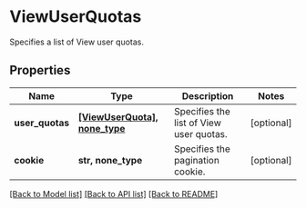 # ViewUserQuotas

Specifies a list of View user quotas.

## Properties
Name | Type | Description | Notes
------------ | ------------- | ------------- | -------------
**user_quotas** | [**[ViewUserQuota], none_type**](ViewUserQuota.md) | Specifies the list of View user quotas. | [optional] 
**cookie** | **str, none_type** | Specifies the pagination cookie. | [optional] 

[[Back to Model list]](../README.md#documentation-for-models) [[Back to API list]](../README.md#documentation-for-api-endpoints) [[Back to README]](../README.md)


